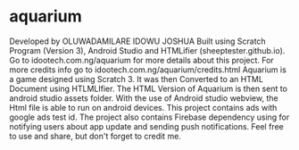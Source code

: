# aquarium
Developed by OLUWADAMILARE IDOWU JOSHUA Built using Scratch Program (Version 3), Android Studio and HTMLifier (sheeptester.github.io).
Go to idootech.com.ng/aquarium for more details about this project.
For more credits info go to idootech.com.ng/aquarium/credits.html
Aquarium is a game designed using Scratch 3. It was then Converted to an HTML Document using HTLMLIfier.
The HTML Version of Aquarium is then sent to android studio assets folder. 
With the use of Android studio webview, the Html file is able to run on android devices.
This project contains ads with google ads test id.
The project also contains Firebase dependency using for notifying users about app update and sending push notifications.
Feel free to use and share, but don't forget to credit me.
